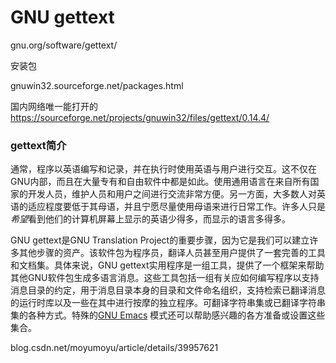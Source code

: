 # GNU gettext




gnu.org/software/gettext/


安装包

gnuwin32.sourceforge.net/packages.html



国内网络唯一能打开的 
https://sourceforge.net/projects/gnuwin32/files/gettext/0.14.4/
### gettext简介

通常，程序以英语编写和记录，并在执行时使用英语与用户进行交互。这不仅在GNU内部，而且在大量专有和自由软件中都是如此。使用通用语言在来自所有国家的开发人员，维护人员和用户之间进行交流非常方便。另一方面，大多数人对英语的适应程度要低于其母语，并且宁愿尽量使用母语来进行日常工作。许多人只是*希望*看到他们的计算机屏幕上显示的英语少得多，而显示的语言多得多。

GNU gettext是GNU Translation Project的重要步骤，因为它是我们可以建立许多其他步骤的资产。该软件包为程序员，翻译人员甚至用户提供了一套完善的工具和文档集。具体来说，GNU gettext实用程序是一组工具，提供了一个框架来帮助其他GNU软件包生成多语言消息。这些工具包括一组有关应如何编写程序以支持消息目录的约定，用于消息目录本身的目录和文件命名组织，支持检索已翻译消息的运行时库以及一些在其中进行按摩的独立程序。可翻译字符串集或已翻译字符串集的各种方式。特殊的[GNU Emacs](https://www.gnu.org/software/emacs/emacs.html) 模式还可以帮助感兴趣的各方准备或设置这些集合。

blog.csdn.net/moyumoyu/article/details/39957621
